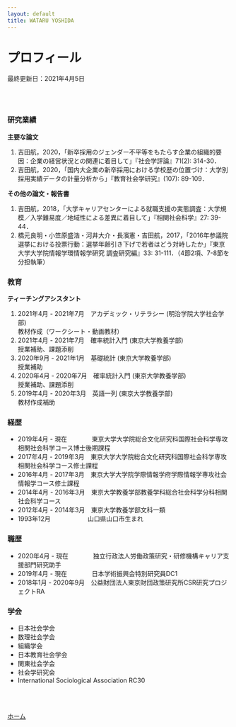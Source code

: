 ```yaml
---
layout: default
title: WATARU YOSHIDA
---
```


# プロフィール

最終更新日：2021年4月5日

<br>
<br>

### 研究業績

**主要な論文**

1.  吉田航，2020，「新卒採用のジェンダー不平等をもたらす企業の組織的要因：企業の経営状況との関連に着目して」『社会学評論』71(2): 314-30．
2.  吉田航，2020，「国内大企業の新卒採用における学校歴の位置づけ：大学別採用実績データの計量分析から」『教育社会学研究』(107): 89-109．

**その他の論文・報告書**

1.  吉田航，2018，「大学キャリアセンターによる就職支援の実態調査：大学規模／入学難易度／地域性による差異に着目して」『相関社会科学』27: 39-44．
2.  橋元良明・小笠原盛浩・河井大介・長濱憲・吉田航，2017，「2016年参議院選挙における投票行動：選挙年齢引き下げで若者はどう対峙したか」『東京大学大学院情報学環情報学研究 調査研究編』33: 31-111．（4節2項、7-8節を分担執筆）

### 教育

**ティーチングアシスタント**

1.  2021年4月 - 2021年7月　アカデミック・リテラシー (明治学院大学社会学部)   
    教材作成（ワークシート・動画教材）
2.  2021年4月 - 2021年7月　確率統計入門  (東京大学教養学部)   
    授業補助、課題添削
3.  2020年9月 - 2021年1月　基礎統計  (東京大学教養学部)   
    授業補助
4.  2020年4月 - 2020年7月　確率統計入門  (東京大学教養学部)   
    授業補助、課題添削
5.  2019年4月 - 2020年3月　英語一列  (東京大学教養学部)   
    教材作成補助

### 経歴

*   2019年4月 - 現在　　　　東京大学大学院総合文化研究科国際社会科学専攻相関社会科学コース博士後期課程 
*   2017年4月 - 2019年3月　東京大学大学院総合文化研究科国際社会科学専攻相関社会科学コース修士課程 
*   2016年4月 - 2017年3月　東京大学大学院学際情報学府学際情報学専攻社会情報学コース修士課程
*   2014年4月 - 2016年3月　東京大学教養学部教養学科総合社会科学分科相関社会科学コース 
*   2012年4月 - 2014年3月　東京大学教養学部文科一類 
*   1993年12月　　　　　　山口県山口市生まれ 

### 職歴

*   2020年4月 - 現在　　　　独立行政法人労働政策研究・研修機構キャリア支援部門研究助手
*   2019年4月 - 現在　　　　日本学術振興会特別研究員DC1 
*   2018年1月 - 2020年9月　公益財団法人東京財団政策研究所CSR研究プロジェクトRA

### 学会

*   日本社会学会
*   数理社会学会
*   組織学会 
*   日本教育社会学会 
*   関東社会学会 
*   社会学研究会
*   International Sociological Association RC30

<br>
<br>

[ホーム](./)
